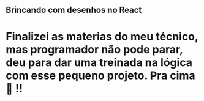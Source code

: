 ## Brincando com desenhos no React

# Finalizei as materias do meu técnico, mas programador não pode parar, deu para dar uma treinada na lógica com esse pequeno projeto. Pra cima 🚀 !!
